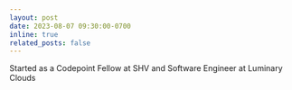 ```yaml
---
layout: post
date: 2023-08-07 09:30:00-0700
inline: true
related_posts: false
---
```


Started as a Codepoint Fellow at SHV and Software Engineer at Luminary Clouds
